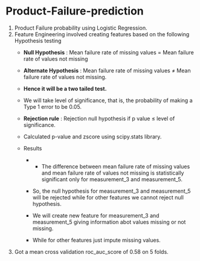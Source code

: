 # Product-Failure-prediction
1. Product Failure probability using Logistic Regression.
2. Feature Engineering involved creating features based on the following Hypothesis testing
   * **Null Hypothesis** : Mean failure rate of missing values = Mean failure rate of values not missing

   * **Alternate Hypothesis** : Mean failure rate of missing values $\neq$ Mean failure rate of values not missing.

   * **Hence it will be a two tailed test.**

   * We will take level of significance, that is, the probability of making a Type 1 error to be 0.05.

   * **Rejection rule** : Rejection null hypothesis if p value $\le$ level of significance.
   * Calculated p-value and zscore using scipy.stats library.
   * Results
     * - The difference between mean failure rate of missing values and mean failure rate of values not missing is statistically significant only for measurement_3 and measurement_5.

      - So, the null hypothesis for measurement_3 and measurement_5 will be rejected while for other features we cannot reject null hypothesis.

      - We will create new feature for measurement_3 and measurement_5 giving information abot values missing or not missing.

      - While for other features just impute missing values.
  3. Got a mean cross validation roc_auc_score of 0.58 on 5 folds.
  

